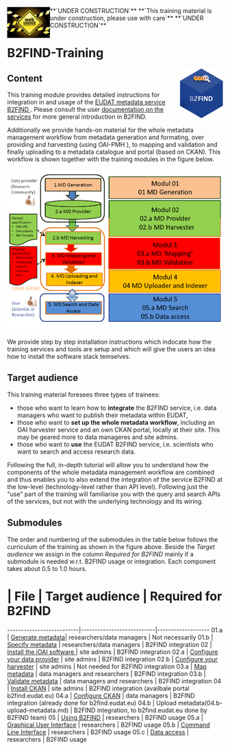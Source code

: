 <img align="left" src="img/UnderConstruction.jpg" width="100px">
**`UNDER CONSTRUCTION`** **`This training material is under construction, please use with care`** **`UNDER CONSTRUCTION`**


# B2FIND-Training
<img align="right" src="img/B2FIND.png" width="100px">

## Content

This training module provides detailed instructions for integration in and usage of the [ EUDAT metadata service B2FIND ](http:/b2find.eudat.eu). Please consult the user [documentation on the services](https://eudat.eu/services/userdoc) for more general introduction in B2FIND.

Additionally we provide hands-on material for the whole metadata management workflow from metadata generation and formating, over providing and harvesting (using OAI-PMH ), to mapping and validation and finally uploading to a metadata catalogue and portal (based on CKAN). This workflow is shown together with the training modules in the figure below.

<img align="centre" src="img/MD_workflow.png" width="800px">

We provide step by step installation instructions which indocate how the training services and tools are setup and which will give the users an idea how to install the software stack temselves. 

## Target audience

This training material foresees three types of trainees: 
* those who want to learn how to **integrate** the B2FIND service, i.e. data managers who want to publish their metadata within EUDAT,
* those who want to **set up the whole metadata workflow**, including an OAI harvester service and an own CKAN portal, locally at their site. This may be geared more to data manageres and site admins. 
* those who want to **use** the EUDAT B2FIND service, i.e. scientists who want to search and access research data.

Following the full, in-depth tutorial will allow you to understand how the components of the whole metadata management workflow are combined and thus enables you to also extend the integration of the service B2FIND at the low-level (technology-level rather than API level). Following just the "use" part of the training will familiarise you with the query and search APIs of the services, but not with the underlying technology and its wiring.

## Submodules

The order and numbering of the submodules in the table below follows the curriculum of the training as shown in the figure above. Beside the *Target audience* we assign in the column *Required for B2FIND* mainly if a submodule is needed w.r.t. B2FIND usage or integration. Each component takes about 0.5 to 1.0 hours.

#  | File                      | Target audience           | Required for B2FIND
--------------------------|---------------------------|-------------------
01.a | [Generate metadata](01.a-generate-metadata.md)| researchers/data managers | Not necessarily
01.b | [Specify metadata](01.b-specify-metadata.md)  | researchers/data managers | B2FIND integration 
02 | [Install the jOAI software ](02-install-jOAI.md) | site admins | B2FIND integration 
02.a | [Configure your data provider](02.a-configure-OAI-data_provider.md) | site admins | B2FIND integration
02.b | [Configure your harvester](02.b-configure-OAI-harvester.md) | site admins | Not needed for B2FIND integration
03.a | [Map metadata](03.a-map-metadata.md) | data managers and researchers | B2FIND integration
03.b | [Validate metadata](03.b-validate-metadata.md) | data managers and researchers | B2FIND integration
04 | [Install CKAN](04-install-CKAN.md) | site admins | B2FIND integration (availbale portal b2find.eudat.eu)
04.a | [Configure CKAN](04.a-configure-CKAN.md) | data managers | B2FIND integration (already done for b2find.eudat.eu)
04.b | Upload metadata(04.b-upload-metadata.md) | B2FIND integration, to b2find.eudat.eu done by B2FIND team)
05 | [Using B2FIND](05-using-B2FIND.md)	| researchers | B2FIND usage
05.a | [Graphical User Interface](05.a-search-GUI.md)	| researchers | B2FIND usage
05.b | [Command Line Interface](05.b-search-CLI.md)	| researchers | B2FIND usage
05.c | [Data access](05.c-data-access.md) |  researchers | B2FIND usage

<!-- LATER ON, 
The tutorial will show the functionality of single components and how to combine them in order to arrive at proper metadata management. 
If you follow all steps of the training course you will aim in an infrastrucre as shown in the scheme below.
<img align="centre" src="img/VM-setup.png" width="1000px">
-->


<!-- TODO !!!
### Users - Training
Users can get access to a setup of virtual machines (VMs) like above. 

Users can either choose to set up their personal computer to resemble the user interface machine or they can receive a login on a user interface VM on the training sandbox operated by the EUDAT User Documentation and Training Material team. Via the user interface machine they can access the first VM which contains an OAI-PMH server and a CKAN server. The user interface VM also provides the necessary python libraries to work with the meatadata *mapping* and *validation* and a command line tool to access B2FIND.

To get access to the training environment, please use the [EUDAT contact pages](https://eudat.eu/support-request?service=DOCUMENTATION); and provide some details on which community you are from and in which context you would like to follow the tutorial. 
-->
<!--
### Site admins - Training
Data managers and site admins will be guided through all steps to set up the environment, covering own OAI-PMH (jOAI) and CKAN installation, and python sources for *generating*, *mapping*, *validating* and *uploading* of metadata records. Furthermore all needed steps needed to publish your metadata in B2FIND are described.

To build the setup you will need to prepare or have access to at least one (potentially virtualised) computational resource; with e.g. 2 vCPU, 8GB memory, 20GB disk; running a Linux operating system (Ubuntu preferred); in which you have sudo rights.
-->
<!-- ##TODO 
If you want to follow a training remotely and need access to preinstalled machines contact #TODO
-->

